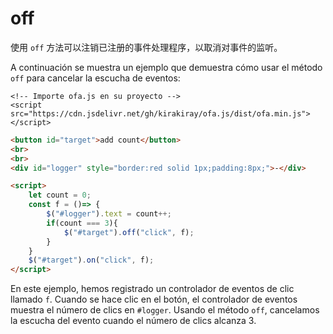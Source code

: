 # off

使用 `off` 方法可以注销已注册的事件处理程序，以取消对事件的监听。

A continuación se muestra un ejemplo que demuestra cómo usar el método `off` para cancelar la escucha de eventos:

<html-viewer>

```
<!-- Importe ofa.js en su proyecto -->
<script src="https://cdn.jsdelivr.net/gh/kirakiray/ofa.js/dist/ofa.min.js"></script>
```

```html
<button id="target">add count</button>
<br>
<br>
<div id="logger" style="border:red solid 1px;padding:8px;">-</div>

<script>
    let count = 0;
    const f = ()=> {
        $("#logger").text = count++;
        if(count === 3){
            $("#target").off("click", f);
        }
    }
    $("#target").on("click", f);
</script>
```

</html-viewer>

En este ejemplo, hemos registrado un controlador de eventos de clic llamado `f`. Cuando se hace clic en el botón, el controlador de eventos muestra el número de clics en `#logger`. Usando el método `off`, cancelamos la escucha del evento cuando el número de clics alcanza 3.